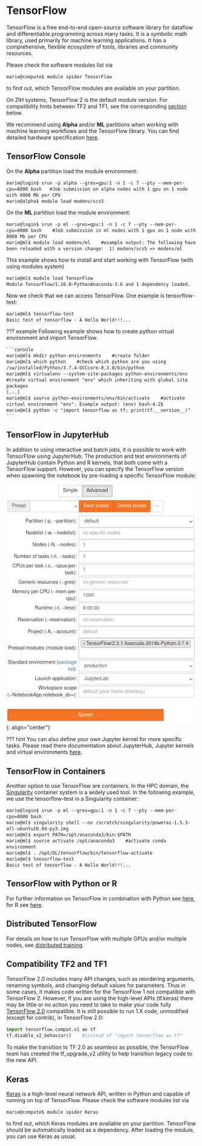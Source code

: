 # TensorFlow

TensorFlow is a free end-to-end open-source software library for dataflow and differentiable
programming across many tasks. It is a symbolic math library, used primarily for machine learning
applications. It has a comprehensive, flexible ecosystem of tools, libraries and community
resources.

Please check the software modules list via

```console
marie@compute$ module spider TensorFlow
```

to find out, which TensorFlow modules are available on your partition.

On ZIH systems, TensorFlow 2 is the default module version. For compatibility hints between TF2 and
TF1, see the corresponding [section](#compatibility-tf2-and-tf1) below.

We recommend using **Alpha** and/or **ML** partitions when working with machine learning workflows
and the TensorFlow library. You can find detailed hardware specification
[here](../jobs_and_resources/hardware_taurus.md).

## TensorFlow Console

On the **Alpha** partition load the module environment:

```console
marie@login$ srun -p alpha --gres=gpu:1 -n 1 -c 7 --pty --mem-per-cpu=8000 bash   #Job submission on alpha nodes with 1 gpu on 1 node with 8000 Mb per CPU
marie@alpha$ module load modenv/scs5
```

On the **ML** partition load the module environment:

```console
marie@login$ srun -p ml --gres=gpu:1 -n 1 -c 7 --pty --mem-per-cpu=8000 bash    #Job submission in ml nodes with 1 gpu on 1 node with 8000 Mb per CPU
marie@ml$ module load modenv/ml    #example output: The following have been reloaded with a version change:  1) modenv/scs5 => modenv/ml
```

This example shows how to install and start working with TensorFlow (with using modules system)

```console
marie@ml$ module load TensorFlow  
Module TensorFlow/1.10.0-PythonAnaconda-3.6 and 1 dependency loaded.
```

Now we check that we can access TensorFlow. One example is tensorflow-test:

```console
marie@ml$ tensorflow-test    
Basic test of tensorflow - A Hello World!!!...
```

??? example
    Following example shows how to create python virtual environment and import TensorFlow.

    ```console
    marie@ml$ mkdir python-environments    #create folder 
    marie@ml$ which python    #check which python are you using
    /sw/installed/Python/3.7.4-GCCcore-8.3.0/bin/python
    marie@ml$ virtualenv --system-site-packages python-environments/env    #create virtual environment "env" which inheriting with global site packages
    [...]
    marie@ml$ source python-environments/env/bin/activate    #activate virtual environment "env". Example output: (env) bash-4.2$
    marie@ml$ python -c "import tensorflow as tf; print(tf.__version__)"
    ```

## TensorFlow in JupyterHub

In addition to using interactive and batch jobs, it is possible to work with TensorFlow using
JupyterHub. The production and test environments of JupyterHub contain Python and R kernels, that
both come with a TensorFlow support. However, you can specify the TensorFlow version when spawning
the notebook by pre-loading a specific TensorFlow module:

![TensorFlow module in JupyterHub](misc/tensorflow_jupyter_module.png)
{: align="center"}

??? hint
    You can also define your own Jupyter kernel for more specific tasks. Please read there
    documentation about JupyterHub, Jupyter kernels and virtual environments
    [here](../../access/jupyterhub/#creating-and-using-your-own-environment).

## TensorFlow in Containers

Another option to use TensorFlow are containers. In the HPC domain, the
[Singularity](https://singularity.hpcng.org/) container system is a widely used tool. In the
following example, we use the tensorflow-test in a Singularity container:

```console
marie@login$ srun -p ml --gres=gpu:1 -n 1 -c 7 --pty --mem-per-cpu=8000 bash    
marie@ml$ singularity shell --nv /scratch/singularity/powerai-1.5.3-all-ubuntu16.04-py3.img
marie@ml$ export PATH=/opt/anaconda3/bin:$PATH                                               
marie@ml$ source activate /opt/anaconda3    #activate conda environment
marie@ml$ . /opt/DL/tensorflow/bin/tensorflow-activate
marie@ml$ tensorflow-test
Basic test of tensorflow - A Hello World!!!...
```

## TensorFlow with Python or R

For further information on TensorFlow in combination with Python see
[here](data_analytics_with_python.md), for R see [here](data_analytics_with_r.md).

## Distributed TensorFlow

For details on how to run TensorFlow with multiple GPUs and/or multiple nodes, see
[distributed training](distributed_training.md).

## Compatibility TF2 and TF1

TensorFlow 2.0 includes many API changes, such as reordering arguments, renaming symbols, and
changing default values for parameters. Thus in some cases, it makes code written for the TensorFlow
1 not compatible with TensorFlow 2. However, If you are using the high-level APIs (tf.keras) there
may be little or no action you need to take to make your code fully [TensorFlow
2.0](https://www.tensorflow.org/guide/migrate) compatible. It is still possible to run 1.X code,
unmodified (except for contrib), in TensorFlow 2.0:

```python
import tensorflow.compat.v1 as tf
tf.disable_v2_behavior()    #instead of "import tensorflow as tf"
```

To make the transition to TF 2.0 as seamless as possible, the TensorFlow team has created the
tf_upgrade_v2 utility to help transition legacy code to the new API.

## Keras

[Keras](keras.io) is a high-level neural network API, written in Python and capable of running on
top of TensorFlow. Please check the software modules list via

```console
marie@compute$ module spider Keras
```

to find out, which Keras modules are available on your partition. TensorFlow should be automatically
loaded as a dependency. After loading the module, you can use Keras as usual.
